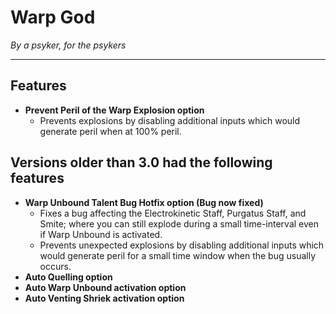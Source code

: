 # **Warp God**
_By a psyker, for the psykers_

---

## **Features**
- **Prevent Peril of the Warp Explosion option**
  - Prevents explosions by disabling additional inputs which would generate peril when at 100% peril.


## **Versions older than 3.0 had the following features**
- **Warp Unbound Talent Bug Hotfix option (Bug now fixed)**
  - Fixes a bug affecting the Electrokinetic Staff, Purgatus Staff, and Smite; where you can still explode during a small time-interval even if Warp Unbound is activated.
  - Prevents unexpected explosions by disabling additional inputs which would generate peril for a small time window when the bug usually occurs.
- **Auto Quelling option**
- **Auto Warp Unbound activation option**
- **Auto Venting Shriek activation option**
